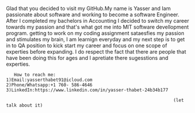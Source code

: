 Glad that you decided to visit my GitHub.My name is Yasser and Iam passionate about software and working to become a software Engineer.
After I completed my bachelors in Accounting I decided to switch my career towards my passion and that's what got me into MIT software devellopment program.
getting to work on my coding assignment sataesfies my passion and stimulates my brain, I am learnign everyday and my next step is to get in to QA position to kick start my career and focus on one scope of experties before expanding. 
I do respect the fact that there are people that have been doing this for ages and I apretiate there sugesstions and experties. 
      
       How to reach me:
    1)Email:yasserthabet91@icloud.com
    2)Phone/Whatsapp:+1 760- 586-4646
    3)LinkedIn:https://www.linkedin.com/in/yasser-thabet-24b34b177
       
                                                                    (let talk about it)
